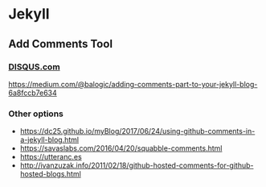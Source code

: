 # Jekyll 

## Add Comments Tool 

### [DISQUS.com](https://www.DISQUS.com)

https://medium.com/@balogic/adding-comments-part-to-your-jekyll-blog-6a8fccb7e634

### Other options 

- https://dc25.github.io/myBlog/2017/06/24/using-github-comments-in-a-jekyll-blog.html
- https://savaslabs.com/2016/04/20/squabble-comments.html
- https://utteranc.es
- http://ivanzuzak.info/2011/02/18/github-hosted-comments-for-github-hosted-blogs.html


```
```
